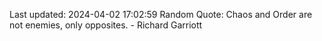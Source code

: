 Last updated: 2024-04-02 17:02:59
Random Quote: Chaos and Order are not enemies, only opposites. - Richard Garriott
